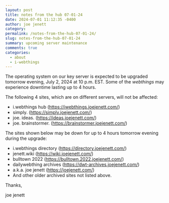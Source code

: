 ```yaml
---
layout: post
title: notes from the hub 07-01-24
date: 2024-07-01 11:12:35 -0400
author: joe jenett
category: 
permalink: /notes-from-the-hub-07-01-24/
slug: notes-from-the-hub-07-01-24
summary: upcoming server maintenance
comments: true
categories:
  - about
  - i-webthings
---
```

The operating system on our key server is expected to be upgraded tomorrow evening, July 2, 2024 at 10 p.m. EST. Some of the *webthings* may experience downtime lasting up to 4 hours.

The following 4 sites, which are on different servers, will not be affected:
<ul>
<li>i.webthings hub (<a href="https://iwebthings.joejenett.com/">https://iwebthings.joejenett.com/</a>)</li>
<li>simply. (<a href="https://simply.joejenett.com/">https://simply.joejenett.com/</a>)</li>
<li>joe. ideas. (<a href="https://ideas.joejenett.com/">https://ideas.joejenett.com/</a>)</li>
<li>joe. brainstormer. (<a href="https://brainstormer.joejenett.com/">https://brainstormer.joejenett.com/</a>)</li>
</ul>
The sites shown below may be down for up to 4 hours tomorrow evening during the upgrade:
<ul>
<li>i.webthings directory (<a href="https://directory.joejenett.com/">https://directory.joejenett.com/</a>)</li>
<li>jenett.wiki (<a href="https://wiki.joejenett.com/">https://wiki.joejenett.com/</a>)</li>
<li>bulltown 2022 (<a href="https://bulltown.2022.joejenett.com/">https://bulltown.2022.joejenett.com/</a>)</li>
<li>dailywebthing archives (<a href="https://dwt-archives.joejenett.com/">https://dwt-archives.joejenett.com/</a>)</li>
<li>a.k.a. joe jenett (<a href="https://joejenett.com/">https://joejenett.com/</a>)</li>
<li>And other older archived sites not listed above.</li>
</ul>
Thanks,

joe jenett


<a href="https://brid.gy/publish/mastodon"></a>